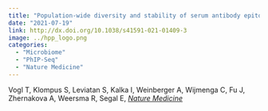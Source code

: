 ```yaml
---
title: "Population-wide diversity and stability of serum antibody epitope repertoires against human microbiota"
date: "2021-07-19"
link: http://dx.doi.org/10.1038/s41591-021-01409-3
image: ../hpp_logo.png
categories:
  - "Microbiome"
  - "PhIP-Seq"
  - "Nature Medicine"
---
```


Vogl T, Klompus S, Leviatan S, Kalka I, Weinberger A, Wijmenga C, Fu J, Zhernakova A, Weersma R, Segal E, [*Nature Medicine*](http://dx.doi.org/10.1038/s41591-021-01409-3)



